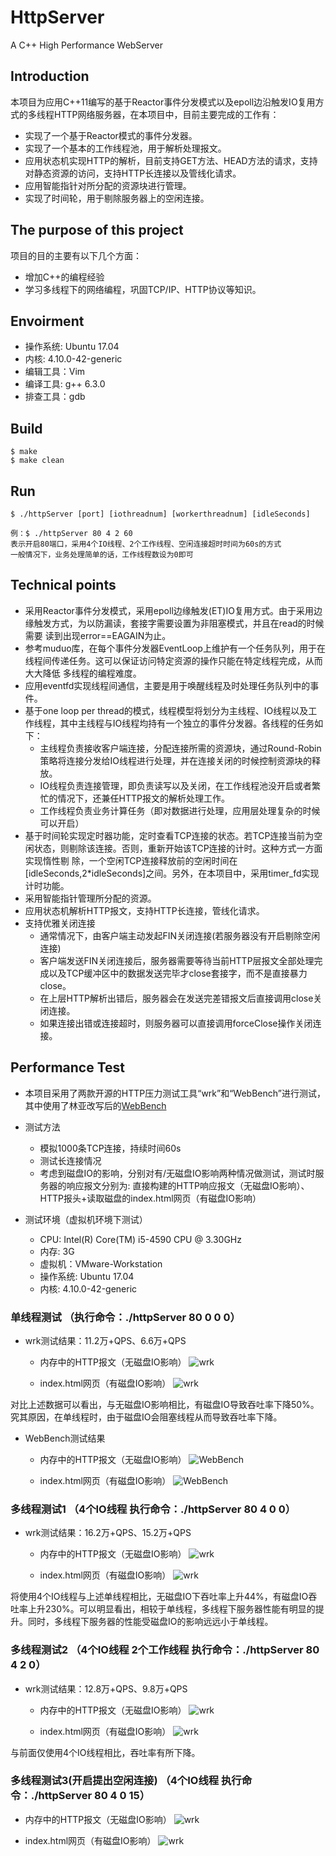# HttpServer

A C++ High Performance WebServer


## Introduction  

本项目为应用C++11编写的基于Reactor事件分发模式以及epoll边沿触发IO复用方式的多线程HTTP网络服务器，在本项目中，目前主要完成的工作有：
* 实现了一个基于Reactor模式的事件分发器。
* 实现了一个基本的工作线程池，用于解析处理报文。
* 应用状态机实现HTTP的解析，目前支持GET方法、HEAD方法的请求，支持对静态资源的访问，支持HTTP长连接以及管线化请求。
* 应用智能指针对所分配的资源块进行管理。
* 实现了时间轮，用于剔除服务器上的空闲连接。

## The purpose of this project
项目的目的主要有以下几个方面：
* 增加C++的编程经验
* 学习多线程下的网络编程，巩固TCP/IP、HTTP协议等知识。

## Envoirment  
* 操作系统: Ubuntu 17.04
* 内核: 4.10.0-42-generic
* 编辑工具：Vim
* 编译工具: g++ 6.3.0
* 排查工具：gdb

## Build

	$ make
	$ make clean

## Run
	$ ./httpServer [port] [iothreadnum] [workerthreadnum] [idleSeconds]
	
	例：$ ./httpServer 80 4 2 60
	表示开启80端口，采用4个IO线程、2个工作线程、空闲连接超时时间为60s的方式 
	一般情况下，业务处理简单的话，工作线程数设为0即可
    
## Technical points
 * 采用Reactor事件分发模式，采用epoll边缘触发(ET)IO复用方式。由于采用边缘触发方式，为以防漏读，套接字需要设置为非阻塞模式，并且在read的时候需要    读到出现error==EAGAIN为止。
 * 参考muduo库，在每个事件分发器EventLoop上维护有一个任务队列，用于在线程间传递任务。这可以保证访问特定资源的操作只能在特定线程完成，从而大大降低    多线程的编程难度。
 * 应用eventfd实现线程间通信，主要是用于唤醒线程及时处理任务队列中的事件。
 * 基于one loop per thread的模式，线程模型将划分为主线程、IO线程以及工作线程，其中主线程与IO线程均持有一个独立的事件分发器。各线程的任务如下：
   * 主线程负责接收客户端连接，分配连接所需的资源块，通过Round-Robin策略将连接分发给IO线程进行处理，并在连接关闭的时候控制资源块的释放。
   * IO线程负责连接管理，即负责读写以及关闭，在工作线程池没开启或者繁忙的情况下，还兼任HTTP报文的解析处理工作。
   * 工作线程负责业务计算任务（即对数据进行处理，应用层处理复杂的时候可以开启）
 * 基于时间轮实现定时器功能，定时查看TCP连接的状态。若TCP连接当前为空闲状态，则剔除该连接。否则，重新开始该TCP连接的计时。这种方式一方面实现惰性剔    除，一个空闲TCP连接释放前的空闲时间在[idleSeconds,2\*idleSeconds]之间。另外，在本项目中，采用timer_fd实现计时功能。
 * 采用智能指针管理所分配的资源。
 * 应用状态机解析HTTP报文，支持HTTP长连接，管线化请求。
 * 支持优雅关闭连接
   * 通常情况下，由客户端主动发起FIN关闭连接(若服务器没有开启剔除空闲连接)
   * 客户端发送FIN关闭连接后，服务器需要等待当前HTTP层报文全部处理完成以及TCP缓冲区中的数据发送完毕才close套接字，而不是直接暴力close。
   * 在上层HTTP解析出错后，服务器会在发送完差错报文后直接调用close关闭连接。
   * 如果连接出错或连接超时，则服务器可以直接调用forceClose操作关闭连接。


## Performance Test
 * 本项目采用了两款开源的HTTP压力测试工具“wrk”和“WebBench”进行测试，其中使用了林亚改写后的[WebBench](https://github.com/linyacool/WebBench)
 * 测试方法
   * 模拟1000条TCP连接，持续时间60s
   * 测试长连接情况
   * 考虑到磁盘IO的影响，分别对有/无磁盘IO影响两种情况做测试，测试时服务器的响应报文分别为:
     直接构建的HTTP响应报文（无磁盘IO影响）、HTTP报头+读取磁盘的index.html网页（有磁盘IO影响）
  

 * 测试环境（虚拟机环境下测试）
   * CPU: Intel(R) Core(TM) i5-4590 CPU @ 3.30GHz
   * 内存: 3G
   * 虚拟机：VMware-Workstation
   * 操作系统: Ubuntu 17.04
   * 内核: 4.10.0-42-generic
  
### 单线程测试 （执行命令：./httpServer 80 0 0 0）
* wrk测试结果：11.2万+QPS、6.6万+QPS
  * 内存中的HTTP报文（无磁盘IO影响）
 ![wrk](https://github.com/chentongjie94/webserver_chen/blob/master/data/wrk/wrk_0_0_0_hello.png)

  * index.html网页（有磁盘IO影响）
 ![wrk](https://github.com/chentongjie94/webserver_chen/blob/master/data/wrk/wrk_0_0_0_index.png)

对比上述数据可以看出，与无磁盘IO影响相比，有磁盘IO导致吞吐率下降50%。究其原因，在单线程时，由于磁盘IO会阻塞线程从而导致吞吐率下降。
* WebBench测试结果
  * 内存中的HTTP报文（无磁盘IO影响）
 ![WebBench](https://github.com/chentongjie94/webserver_chen/blob/master/data/webbench/webbench_0_0_0_hello.png)

  * index.html网页（有磁盘IO影响）
 ![WebBench](https://github.com/chentongjie94/webserver_chen/blob/master/data/webbench/webbench_0_0_0_hello.png)
 
### 多线程测试1 （4个IO线程 执行命令：./httpServer 80 4 0 0）
* wrk测试结果：16.2万+QPS、15.2万+QPS
  * 内存中的HTTP报文（无磁盘IO影响）
 ![wrk](https://github.com/chentongjie94/webserver_chen/blob/master/data/wrk/wrk_4_0_0_hello.png)

  * index.html网页（有磁盘IO影响）
 ![wrk](https://github.com/chentongjie94/webserver_chen/blob/master/data/wrk/wrk_4_0_0_index.png)
 
 将使用4个IO线程与上述单线程相比，无磁盘IO下吞吐率上升44%，有磁盘IO吞吐率上升230%。可以明显看出，相较于单线程，多线程下服务器性能有明显的提升。同时，多线程下服务器的性能受磁盘IO的影响远远小于单线程。
 ### 多线程测试2 （4个IO线程 2个工作线程 执行命令：./httpServer 80 4 2 0）
* wrk测试结果：12.8万+QPS、9.8万+QPS
  * 内存中的HTTP报文（无磁盘IO影响）
 ![wrk](https://github.com/chentongjie94/webserver_chen/blob/master/data/wrk/wrk_4_2_0_hello.png)

  * index.html网页（有磁盘IO影响）
 ![wrk](https://github.com/chentongjie94/webserver_chen/blob/master/data/wrk/wrk_4_2_0_index.png)
 
 与前面仅使用4个IO线程相比，吞吐率有所下降。
 ### 多线程测试3(开启提出空闲连接) （4个IO线程 执行命令：./httpServer 80 4 0 15）
 * 内存中的HTTP报文（无磁盘IO影响）
  ![wrk](https://github.com/chentongjie94/webserver_chen/blob/master/data/wrk/wrk_4_0_15_hello.png)

  * index.html网页（有磁盘IO影响）
 ![wrk](https://github.com/chentongjie94/webserver_chen/blob/master/data/wrk/wrk_4_0_15_index.png)

